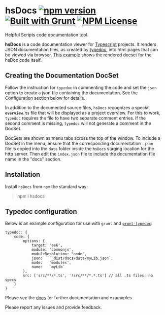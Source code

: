 hsDocs [![npm version](https://badge.fury.io/js/hsdocs.svg)](https://badge.fury.io/js/hsdocs) [![Built with Grunt](https://cdn.gruntjs.com/builtwith.svg)](https://gruntjs.com/) [![NPM License](https://img.shields.io/badge/license-MIT-brightgreen.svg)](https://www.npmjs.com/package/hsdocs)
========

Helpful Scripts code documentation tool.

**hsDocs**  is a code documentation viewer for [Typescript](https://www.typescriptlang.org) projects.
It renders JSON documentation files, as created by [typedoc](http://typedoc.org), into html pages that can be viewed via browser. [This example](https://helpfulscripts.github.io/hsDocs/indexGH.html#!/api/hsDocs/0) shows the rendered docset for the hsDoc code itself.

## Creating the Documentation DocSet
Follow the instruction for `typedoc` in commenting the code and set the `json` option to create a 
json file containing the documentation. See the Configuration section below for details.

In addition to the documented source files, `hsDocs` recognizes a special **`overview.ts`** file 
that will be displayed as a project overview. 
For this to work, `typedoc` requires the file to have two separate comment entries.
If the second comment is missing, `typedoc` will not generate a comment in the DocSet.

DocSets are shown as menu tabs across the top of the window. To include a DocSet in the menu, ensure that the 
corresponding documentation `.json` file is copied into the `data` folder inside the `hsDocs` staging location 
for the http server. Then edit the `index.json` file to include the documentation file name in the "docs" section. 

## Installation
Install `hsDocs` from `npm` the standard way:
> npm i hsdocs

## Typedoc configuration
Below is an example configuration for use with `grunt` and [`grunt-typedoc`](https://www.npmjs.com/package/grunt-typedoc): 
```
typedoc: {
    code: {
        options: {
            target: 'es6',
            module: 'commonjs',
            moduleResolution: "node",
            json:   `_dist/docs/data/myLib.json`,
            mode:   'modules',
            name:   `myLib`
        },
        src: ['src/**/*.ts', '!src/**/*.*.ts'] // all .ts files, no specs
    }
}
```

Please see the [docs](https://helpfulscripts.github.io/hsDocs/docs/indexGH.html#!/api/hsDocs/0) for further documentation and examaples

Please report any issues and provide feedback.
 